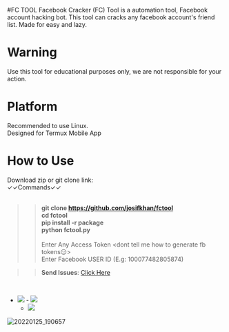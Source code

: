 #FC TOOL
Facebook Cracker (FC) Tool is a automation tool, Facebook account hacking bot.
This tool can cracks any facebook account's friend list.
Made for easy and lazy.
# Warning
Use this tool for educational purposes only, we are not responsible for your action.


# Platform
Recommended to use Linux.<br/>
Designed for Termux Mobile App

# How to Use

Download zip or git clone link:<br/>
✓✓Commands✓✓
<br/><br/><b>
>>git clone https://github.com/josifkhan/fctool <br/>
>>cd fctool <br/>
>>pip install -r package<br/>
>>python fctool.py</b><br/><br/>
>> Enter Any Access Token <dont tell me how to generate fb tokens😑><br/>
>>Enter Facebook USER ID (E.g: 100077482805874)

>><b>Send Issues</b>: <a href="https://facebook.com/josif404k">Click Here</a><br/>
<br/>

 - <a href="https://github.com/josifkhan"><img src="https://img.shields.io/badge/Follow Us-GitHub Repo-orange"/></a>
           - <a href="https://t.me/hacker101community"><img src="https://img.shields.io/badge/Subscribe-Telegram Channel-red"/></a>
      - <a href="https://t.me/termuxbangla"><img src="https://img.shields.io/badge/Join In-Telegram Group-green"/></a>

![20220125_190657](https://user-images.githubusercontent.com/42940742/150994627-74059ab0-f2e7-442d-b3c4-378cebf9d63b.png)


